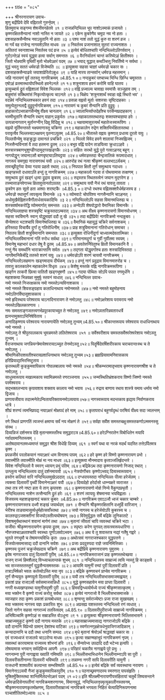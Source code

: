 +++
title = "०८५"

+++
श्रीनरनारायण उवाच-  
शृणु बद्रीप्रिये देवि वह्निरातो गुरुर्नृपम् ।  
हितमुवाच सङ्गम्य शेषजीवनहेतवे ॥१ ॥
राजन्नन्दिभिल्ल भूप नाशोऽस्माकं प्रजायते ।  
कृष्णरक्षितसैन्यानां नाशो नास्ति न जायते ॥२ ॥
एकेन कुबरेणैव चमूपा नव नो हताः ।  
दशसाहस्रसैन्यैश्च नवाऽयुतानि नो हताः ॥३ ॥
पश्य नाशं ततो युद्धं कुरु वा शरणं व्रज ।  
मा गर्वं वह राजेन्द्र नागवशेऽस्ति माधवः ॥४ ॥
निवर्तस्व प्रजानाशात् सुतरां राज्यनाशतः ।  
अतितरां स्वनाशाच्च निवर्तस्व पदं व्रज ॥५ ॥
इत्येवं बोधितश्चापि नन्दिभिल्लोऽतिगर्ववान् ।  
गुरोऽन्तेऽहं स्वयं युद्ध्वा हत्वा सर्वान् समन्ततः ॥६ ॥
वैरनिर्यातनं चान्तं करिष्येऽहं क्षितीश्वरः ।  
जितो भोक्ष्यामि पृथिवीं मृतो भोक्ष्येऽक्षरं पदम् ॥७ ॥
भयाद् युद्धात् कथञ्चित्तु निवर्तिष्ये न सर्वथा ।  
युद्धं भवतु सततं धर्मवज्रो विजेष्यति ॥८ ॥
इत्युक्त्वा सहसा चाज्ञां धर्मवज्रो चकार सः ।  
दशसाहस्रसैन्याढ्ये जयाशाप्रेरितोऽबुधः ॥९ ॥
याहि मारय तान्सर्वान् धर्मवज्र महत्तमान् ।  
जहि नारायणं पूर्वं ततस्तु नागविक्रमम् ॥4.85.१ ०॥
नन्दकुबरं पश्चाच्च भिन्धि छिन्धि चमूस्ततः ।  
एषोऽहं व्रतमास्थायोपस्थितो हवनेऽनले ॥१ १॥
शत्रुनाशाय हवनं करोमि याहि घातय ।  
इत्युच्चार्य द्रुतं वह्निशालां विवेश भिल्लकः ॥१२॥
वह्निं प्रज्वाल्य चावाह्य स्वमांसैः सञ्जुहाव तम् ।  
बाहुमांसं सक्थिमांसं निकृत्योत्कृत्य चाऽनले ॥१ ३॥
चिक्षेप 'शत्रुनाशार्थं स्वाहा वह्ने स्थिरो भव' ।  
वदन्नेवं नन्दिभिल्लश्चकार हवनं तदा ॥१४॥
प्रसन्ना वह्नयो मूर्ताः सशस्त्राः सृष्टिदाहकाः ।  
समुत्पेतुरनलाद्वै दुद्रुवुर्नागविक्रमम् ॥१५॥
नारायणं च कुबरं सैन्यानि प्रति दुद्रुवुः ।  
हाहाकारोऽभवन्नागसैन्येषु वीक्ष्य चानलान् ॥१ ६॥
ज्वालाभिर्व्याप्तदेहाँश्च परसैन्यप्रदाहकान् ।  
भस्मीभूतानि सैन्यानि रथान् वाहान् प्रकुर्वतः ॥१७॥
महाकालस्तथारुद्रः शक्तयश्चाज्ञया हरेः ।  
उत्पन्नानागतान् मूर्तानग्नीन् दिक्षु विदिक्षु च ॥१८॥
भक्षयामासुरत्यर्थं महातेजःस्वरूपिणः ।  
वह्नयो मूर्तिमन्तस्ते भक्ष्यमाणास्तु चक्रिणा ॥१९॥
महाकालेन रुद्रेण शक्तिभिर्भक्षितास्तथा ।  
परावृत्यैव भिल्लस्याऽभक्षयन् पृतनाऽयुतम् ॥4.85.२०॥
भीतास्ते वह्नयः कृष्णात् प्रधाव्य दूरतो ययुः ।  
भिल्लसैन्येषु सङ्क्रुद्धा दावानलं प्रचक्रिरे ॥२१ ॥
भिल्लो विवेद हवने शालायां निजवह्निजम् ।  
निजसैन्यविनाशं वै तदा हतमना द्रुतम् ॥२२॥
बभूव वह्निं पादेन ताडयित्वा क्रुधाऽऽहवे ।  
शस्त्रास्त्रबाणभूशुण्डीगदामुद्गरखड्गकैः ॥२३॥
सहितः सरथो युद्धे पुरो गत्वाऽहनद् बहून् ।  
नागयोद्धॄन् जघानाऽसौ बाणवृष्ट्याऽतिघट्टया ॥२४॥
धर्मवज्रस्तदा चैन्द्रजालिकं रूपमादधात् ।  
नागरूपं समगृह्य नारायणरथं ययौ ॥२५॥
आरुरोह रथं नत्वा श्रीकृष्णं वल्लभाऽऽर्यकम् ।  
तावच्छ्रीदुर्गया देव्या गदया प्रहतो रथात् ॥२६॥
निपपात क्षितौ तूर्णं समुत्थाय गदाधरः ।  
खड्गहस्तो दधावाऽति हन्तुं तु नागविक्रमम् ॥२७॥
महाकालो गदया तं पोथयामास तत्क्षणम् ।  
समुत्थाय द्रुतं खड्गं धृत्वा द्रुद्राव कूबरम् ॥२८॥
रुद्रस्तत्र स्थितस्त्वेनं जघान मुद्गरेण ह ।  
तस्मात्ताडनवेगाच्च क्षितावुत्तानतोऽपतत् ॥२९॥
समुत्थाय ययौ नैजं रथं यावत्तु तावता ।  
कूबरेण हतः सूतो हता अश्वाः शराष्टकैः ॥4.85.३ ०॥
दग्धो रथश्च वह्निस्रक्शरैर्धर्मव्रजस्य ह ।  
धर्मवज्रो रथात्तूर्णं त्वपसृत्य विमानके ॥३ १॥
व्योमवाटे चोपविश्य नागसैन्यानि चाऽहनत् ।  
अधोमुखैर्वह्निशस्त्रैर्गोलार्धसायकादिभिः ॥३ २॥
नन्दिभिल्लोऽपि सहसा विमानमधिरुह्य च ।  
शस्त्रवर्षामकरोद्धि व्योममार्गात् समन्ततः ॥३३॥
अन्येऽपि शेषयोद्धारो वैमानिका विमानकैः ।  
नन्दिभिल्लाज्ञया शस्त्रवृष्टिं चक्रुस्तदाऽम्बरात् ॥३४॥
अथ वीक्ष्य कृष्णनारायणो विमानयोधनम् ।  
सहसा स्वविमानैः स्वान् योद्धुमाज्ञां ददौ तु खे ॥३५॥
तदा बद्रीप्रिये! नागविक्रमो नन्दकूबरः ।  
सैन्येश्वरा भटाश्चापि विमानेष्वधिरुह्य च ॥३६॥
वैमानिकं महायुद्धं चक्रिरे सर्वनाशकम् ।  
हरिस्तदा विचार्यैव दुर्गां तु गतिरोधिनीम् ॥३७॥
प्राह शत्रुविमानानां गतिरोधान् समाचर ।  
निपातय क्षितौ शत्रुविमानानि समन्ततः ॥३८॥
इत्युक्ता रोधिनीदुर्गा चाध्यात्मदेवतात्मिका ।  
नन्दिभिल्लविमानानां गतिं रुरोध सर्वथा ॥३९॥
गरिमानामदुर्गा च गुर्वी गुर्वीतमा स्वयम् ।  
विमानेषु महाभारं दधार तेषु वै द्रुतम् ॥4.85.४०॥
अवतेरुर्निपेतुश्च क्षितौ विमानकानि वै ।  
गन्तुं नैव समर्थानि भाराक्रान्तानि सर्वतः ॥४१॥
तद्गता योद्धृवर्गाश्च हताः शस्त्रादिभिस्तदा ।  
नागवैमानिकैर्बद्रि ततस्ते शरणं ययुः ॥४२॥
धर्मवज्रोऽपि शरणं चाययौ नागवैक्रमम् ।  
नन्दिभिल्लोऽसहमानः खड्गमादाय दीर्घकम् ॥४३॥
हन्तुं नागं प्रदुद्राव विमानमारुरोह च ।  
तावत्तु कालकालेन महाकालेन विधृतः ॥४४॥
केशेषु मस्तके वह्नि नागविक्रमरूपिणा ।  
खड्गेन तत्करौ छित्वा पातितौ खड्गभूषणौ ॥४५॥
गदया पोथितः सोऽपि पपात रणमूर्धनि ।  
महाशक्त्या भिन्नवक्षा मुमुर्षुः स्तवनं व्यधात् ॥४६॥
नन्दिभिल्ल उवाच-  
नमो नमस्ते निजरक्षकाय नमो नमस्तेऽन्यविनाशकाय ।  
नमो नमस्ते शिवसङ्ग्रहाय कलाधिनाथाय नमोनमस्ते ॥४७॥
नमो नमस्ते बहुमोहनाय नमोऽतिगर्विष्ठसुशासकाय ।  
नमो हृदिस्थाय परेश्वराय चाऽनादिनारायण ते नमोऽस्तु ॥४८॥
नमोऽक्षरेशाय परावराय नमो नमस्तेऽखिलकारणाय ।  
नमः समस्ताङ्गजतत्त्वगर्भप्रपूरकायाच्युत ते नमोऽस्तु ॥४९॥
नमोऽवतारिन्नवतारधर्त्रे ह्यनन्तमुक्ताऽभिनिषेविताय ।  
अनादिकृष्णाय परेश्वराय नारायणायेति नमोऽस्तु तुभ्यम्॥4.85.५०॥
श्रीकान्तरूपाय रमेश्वराय राधाधिनाथाय नमो नमस्ते ।  
नमोऽस्तु ते श्रीपुरपालकाय भूमन्नमस्ते ललितेश्वराय ॥५१ ॥
सर्वेश्वरीशाय समस्तसर्वेश्वरेश्वरेशाय नमोऽस्तु तुभ्यम् ।  
वैराजनाथाय जगन्नियन्त्रेमायेश्वरायाऽच्युत तेनमोऽस्तु॥५२॥
पितॄर्षिदेवर्षिशरीरकाय चराचरान्तःस्थ च ते नमोऽस्तु ।  
श्रीमाणिकीपाशवतीश्चरायप्रशाधिनाथाय नमोऽस्तु तुभ्यम॥५३॥
ब्रह्मप्रियावामनिवासकाय हरिप्रियाद्याभिरभिष्टुताय ।  
कृतस्थली कुङ्कुमवापिकाय गोपालबालाय नमो नमस्ते ॥५४॥
श्रीकम्भरामातृभवाय कृष्णनारायणश्रीश च ते नमोऽस्तु ।  
साधुस्वरूपाय मखात्मकाय स्वामिन्नमस्ते रणरञ्जनाय ॥५५॥
जन्मस्थितिभ्रंशकराय विष्णो जिष्णो नमस्ते परमेश्वराय ।  
सद्भक्तलभ्याय कृपावशाय शक्ताय कालाय नमो भवाय ॥५६॥
रुद्राय बाणाय रथाय शास्त्रे यमाय धर्माय नमो द्विजाय ।  
प्राणायजीवाय तदात्मनेतेऽन्वितायरिक्तायनमोऽव्ययाय॥५७॥
नागस्वरूपाय मदन्तकाय हृद्याय निर्वाणकराय धात्रे ।  
शीघ्रं शरण्यं त्वमभिप्रपद्य नयाऽक्षरं मोक्षपदं हरे माम् ॥५८॥
कृतापराधं बहुगर्वदृब्धं परश्रियं वीक्ष्य सदा ज्वलन्तम् ।  
रणे स्थितं प्राणगतिं त्यजन्तं क्षमाप्य सर्वं नय मोक्षणं ते ॥५९॥
सर्वज्ञ सर्वेश समस्तचक्षुःसमस्तकर्णाऽत्ममनस्सु संस्थ ।  
दिव्यन्निजं दर्शनमत्र देहि मृतान्समस्ताँश्च समुद्धराऽत्र॥4.85.६०॥
हरेऽग्निरातेन विबोधितेन मयापि गर्वादवमानितस्त्वम् ।  
अतोषदावानलमध्यमाप्तं समुद्धर श्रीश विधेहि दिव्यम् ॥६१ ॥
स्वर्गं यथा वा नरकं मदर्थं यदस्ति तत्तेऽर्पितमत्र कृष्ण ।  
प्रपन्नजीवं परलोकयानं नयाऽक्षरं धाम विनाश्य पापम् ॥६२॥
हरे कृष्ण हरे विष्णो कृष्णनारायण प्रभो ।  
तवास्मीति तवास्मीति मोक्षं मा नय माधव ॥६३॥
इत्युक्त्वा मौनमादाय कृताञ्जलिर्हृदन्तरे ।  
विवेश नन्दिभिल्लो वै स्मरन् ध्यायन् प्रभुं पतिम् ॥६४॥
बद्रिकेऽथ तदा कृष्णनारायणो निजाद् रथात् ।  
उत्प्लुत्य नन्दिभिल्लाय दातुं दर्शनमाययौ ॥६५॥
नेत्रयोर्गोचरः कृष्णोऽभवद् दिव्यस्वरूपवान् ।  
हस्तेन कल्पितं वारि नन्दिभिल्लमुखेऽददात् ॥६६॥
दग्धपापस्तदा नन्दिभिल्लः पीत्वा हरेर्जलम् ।  
त्यक्त्वा दिलावरीं पृथ्वीं विमानेनाऽक्षरं ययौ ॥६७॥
दिव्यदेहो हरेर्दासो धाम्न्यक्षरे व्यराजत ।  
तथा तत्र रणे नष्टा हता ये तान् कृपावशः ॥६८॥
कृष्णनारायणो मोक्षे निन्ये वैकुण्ठप्रभृतौ ।  
नन्दिभिल्लस्य नाशेन तत्सैन्यानि द्रुतं हरेः ॥६९ ॥
शरणं त्वाययुः शेषमानवा भयविह्वलाः ।  
विजयस्य महाशङ्खनादं चकार कूबरः ॥4.85.७०॥
नागविक्रम एवाऽऽजौ ध्वजं चकार चाम्बरे ।  
कृष्णनारायणस्तत्र दध्मौ शङ्खं जयार्थदम् ॥७१ ॥
सैन्यानि श्रीकृष्णरक्षितानि दध्मुर्हि वारिजान् ।  
भेरीश्च ताडयामासुर्व्यधुर्महोत्सवाँस्तथा ॥७२॥
जयो नागस्य च हरेर्जयोऽपि कुबरस्य च ।  
कालरुद्राऽजशक्तीनां विजयोऽस्तीत्यघोषयन् ॥७३॥
विरेमुर्युद्धतः सर्वे बद्रिके लूनिकातटे ।  
विशश्रमुर्यथास्थानं शवानां मार्गणं तथा ॥७४॥
मृतानां जीवतां चापि व्यवस्थां चक्रिरे भटाः ।  
सजीवाः श्रीकृष्णनारायणेन कृपया द्रुतम् ॥७५ ॥
स्पृष्टाः करेण युगपत् तावत्स्वरूपधारिणा ।  
नौरुजश्चाऽक्षताश्चापि स्वस्थाः पूर्णाऽसवोऽभवन् ॥७६॥
अथ ये तु शवास्तत्र नद्यां गर्तेषु गह्वरे ।  
भूतले रणभूमौ च तेषामन्त्यविधिः कृतः ॥७७॥
अथोत्सवं नागराजश्चकार युद्धपत्तने ।  
विजयोत्सवमासाद्य ददौ दानानि सर्वशः ॥७८॥
प्रजाः प्रददुरुपदा राज्ञे जयनिमित्तिकाः ।  
कृष्णस्य पूजनं चक्रुर्जयप्रदाय चक्रिणे ॥७९॥
अथ बद्रीप्रिये कृष्णनारायणः पुमुत्तमः ।  
इयेष नागराजाय दातुं दिलावरीं पुरीम् ॥4.85.८०॥
नागविक्रमराजानं प्राह कृष्णस्तथेच्छया ।  
राजन् राज्यं हिमशैलाद् विन्ध्याचलान्तकं शुभम् ॥८१ ॥
नन्दिभिल्लस्य साम्राज्यं त्वयि न्यस्तुं हि काङ्क्षये ।  
भव सज्जस्ततस्तूर्णं युद्धसैन्यसमस्तकः ॥८२॥
आयामि यामुनीं रम्यां पुरीं दिलावरीं प्रति ।  
तत्राऽभिषेको भवतः कर्तव्योऽस्ति मया नृप ॥८३॥
बद्रिके कृष्णवचनं प्राप्येव नागविक्रमः ।  
तूर्णं सैन्ययुतः कृष्णयुतो दिलावरीं पुरीम् ॥८४॥
ययौ तत्र नन्दिभिल्लीसभासमाजमाह्वयत् ।  
प्रकाशं प्राह राजाऽसौ सर्वसमाजसन्निधौ ॥८५॥
युद्धे कृष्णसहायेन मया प्राप्ता दिलावरी ।  
नगरी मध्यखण्डस्था यामुनीसदृशी पुरी ॥८६॥
हिमवद्विन्ध्ययोर्मध्ये राज्यं श्रीकृष्णसात्कृतम् ।  
मया भक्तेन वै कृष्णो राज्यं करोतु सर्वथा ॥८७॥
इत्येवं नागराजो वै भिल्लीसभासमाजके ।  
व्याजहार तदा कृष्णः प्रकाशं प्रत्यबोधयत् ॥८८॥
शृण्वन्तु सर्वराज्येष्टाः प्रजा राजा सुखावहम् ।  
मया भक्तस्य नागस्य यज्ञः प्रकारितः शुभः ॥८९॥
अप्रसह्य यशस्तस्य नन्दिभिल्लो रणं व्यधात् ।  
जितो नागेन सहसा नागराज्यं ततस्त्विदम् ॥4.85.९० ॥
दिलावरीपुरीराज्ये साम्राज्ये नागविक्रमम् ।  
अभिषिञ्चामि कृष्णोऽहं स सम्राडस्ति वोऽधुना ॥९ १ ॥
इत्युक्त्वा श्रीकृष्णनारायणो भिल्लिसभासने ।  
साम्राज्यमुकुटं कृष्णो ददौ नागाय मस्तके ॥९२॥
महासाम्राज्यमासाद्य नागराजोऽपि बद्रिके ।  
ददौ दानानि विप्रेभ्यो ग्रामान् देशांश्च वाटिका ॥९३॥
स्वर्णरत्नगृहक्षेत्रधेनुवाजिगजादिकान् ।  
कन्यादानानि च ददौ तथा धनानि सम्पदः ॥९४॥
मृधे मृतानां श्रेयोऽर्थं श्राद्धयज्ञं चकार सः ।  
एवं राज्यध्वजं राजालये चाऽऽरोप्य माधवः ॥९५॥
कृत्वा सम्राण्महाभूपं नागविक्रमणं नृपम् ।  
व्यवस्थां कारयामास राज्यस्य शोभनां हरिः ॥९६॥
सैन्यपेभ्य उपदादि ददौ भटेभ्य इत्यपि ।  
तोषयामास भगवान् सर्वदेहिभ्य आपणैः ॥९७॥
परिहारं चकारैव नागाह्वये पुरे प्रभुः ।  
नागनाम्ना पुरी नागाह्वया ख्यातिं गमिष्यति ॥९८॥
भिल्लीसभाभिधानेन भिल्लीनाम्नाऽपि सा पुरी ।  
दिलावरीसतीनाम्ना दिलावरी भविष्यति ॥९९॥
तन्नाम्ना नगरी सापि दिलावरीति यामुनी ।  
राजधानी शाश्वतीयं कल्पान्ता सम्भविष्यति ॥4.85.१० ०॥
इत्येवं बद्रिके सर्वं व्यवस्थाप्य नरायणः ।  
विमानेनाऽऽययौ नैजां कुङ्कुमवापिकापुरीम् ॥१० १॥
पठनाच्छ्रवणादस्य स्मरणात् पापसंहृतिः ।  
भुक्तिर्मुक्तिस्तथा शान्तिर्मिलेदन्तेऽक्षरं पदम् ॥१ ०२॥
इति श्रीलक्ष्मीनारायणीयसंहितायां चतुर्थे तिष्यसन्ताने धर्मवज्रादिसेनापतीनां नागविक्रमशरणागमः, विमानयुद्धं, नन्दिभिल्लनृपमृत्युकालीनस्तवनम्, श्रीकृष्णनारायणकृतमोक्षणम्, दिलावरीसाम्राज्यं नागविक्रमे भगवता निहितं चेत्यादिनिरूपणनामा पञ्चाशीतितमोऽध्यायः ॥८५ ॥
    
    
